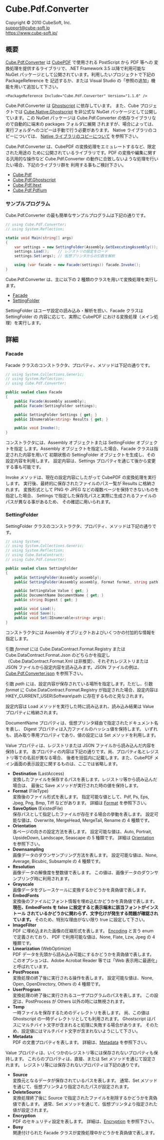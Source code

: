 Cube.Pdf.Converter
====

Copyright © 2010 CubeSoft, Inc.  
support@cube-soft.jp  
https://www.cube-soft.jp/

## 概要

[Cube.Pdf.Converter](https://www.nuget.org/packages/Cube.Pdf.Converter/) は
[CubePDF](https://www.cube-soft.jp/cubepdf/) で使用される PostScript から PDF 等への
変換処理を提供するライブラリで、.NET Framework 3.5 以降で利用可能な NuGet
パッケージとして公開されています。利用したいプロジェクトで下記の PackageReference を
記述するか、または Visual Studio の「参照の追加」機能を用いて追加して下さい。

```
<PackageReference Include="Cube.Pdf.Converter" Version="1.1.0" />
```

Cube.Pdf.Converter は [Ghostscript](https://www.ghostscript.com/) に依存しています。
また、Cube プロジェクトでは
[Cube.Native.Ghostscript](https://www.nuget.org/packages/Cube.Native.Ghostscript)
を非公式な NuGet パッケージとして公開しています。この NuGet パッケージは
Cube.Pdf.Converter の依存ライブラリなので自動的に端末の packages フォルダに展開
されますが、場合によっては、実行フォルダへのコピーは手動で行う必要があります。
Native ライブラリのコピーについては、
[Native ライブラリのコピーについて](https://github.com/cube-soft/Cube.Vp.Docs/blob/master/Documents/Cube.Pdf.Native.ja.md)
を参照下さい。

Cube.Pdf.Converter は、CubePDF の変換処理をエミュレートするなど、限定された用途の
ために公開されているライブラリです。PDF の変換や編集に関する汎用的な操作など
Cube.Pdf.Converter の動作に合致しないような処理を行いたい場合、下記のライブラリ群を
利用する事もご検討下さい。

* [Cube.Pdf](https://www.nuget.org/packages/Cube.Pdf/)
* [Cube.Pdf.Ghostscript](https://www.nuget.org/packages/Cube.Pdf.Ghostscript/)
* [Cube.Pdf.Itext](https://www.nuget.org/packages/Cube.Pdf.Itext/)
* [Cube.Pdf.Pdfium](https://www.nuget.org/packages/Cube.Pdf.Pdfium/)

### サンプルプログラム

Cube.Pdf.Converter の最も簡単なサンプルプログラムは下記の通りです。

```cs
// using Cube.Pdf.Converter;
// using System.Reflection;

static void Main(string[] args)
{
    var settings = new SettingFolder(Assembly.GetExecutingAssembly());
    settings.Load();    // レジストリの設定をロード
    settings.Set(args); // 仮想プリンタからの引数を解析

    using (var facade = new Facade(settings)) facade.Invoke();
}
```

Cube.Pdf.Converter は、主に以下の 2 種類のクラスを用いて変換処理を実行します。

* [Facade](https://github.com/cube-soft/Cube.Pdf/blob/master/Applications/Converter/Core/Sources/Facade.cs)
* [SettingFolder](https://github.com/cube-soft/Cube.Pdf/blob/master/Applications/Converter/Core/Sources/SettingFolder.cs)

SettingFolder はユーザ設定の読み込み・解析を担い、Facade クラスは SettingFolder の
内容に応じて、実際に CubePDF における変換処理（メイン処理）を実行します。

## 詳細

### Facade

Facade クラスのコンストラクタ、プロパティ、メソッドは下記の通りです。

```cs
// using System.Collections.Generic;
// using System.Reflection;
// using Cube.Pdf.Converter;

public sealed class Facade
{
    public Facade(Assembly assembly);
    public Facade(SettingFolder settings);

    public SettingFolder Settings { get; }
    public IEnumerable<string> Results { get; }

    public void Invoke();
}
```

コンストラクタには、Assembly オブジェクトまたは SettingFolder オブジェクトを指定
します。Assembly オブジェクトを指定した場合、Facade クラスは指定された内容を用いて
初期状態の SettingFolder オブジェクトを生成し、その設定内容を利用します。
設定内容は、Settings プロパティを通じて後から変更する事も可能です。

Invoke メソッドは、現在の設定内容にしたがって CubePDF の変換処理を実行します。
実行後、最終的に保存されたファイルのパス一覧が Results に格納されます。
変換形式として PNG や JPEG などの複数ページを保持できないものを指定した場合、
Settings で指定した保存先パスと実際に生成されるファイルのパスが異なる事があるため、
その確認に用いられます。

### SettingFolder

SettingFolder クラスのコンストラクタ、プロパティ、メソッドは下記の通りです。

```cs
// using System;
// using System.Collections.Generic;
// using System.Reflection;
// using Cube.DataContract;
// using Cube.Pdf.Converter;

public sealed class SettingFolder
{
    public SettingFolder(Assembly assembly);
    public SettingFolder(Assembly assembly, Format format, string path);

    public SettingValue Value { get; }
    public DocumentName DocumentName { get; }
    public string Digest { get; }

    public void Load();
    public void Save();
    public void Set(IEnumerable<string> args);
}
```

コンストラクタには Assembly オブジェクトおよびいくつかの付加的な情報を指定します。

引数 *format* には Cube.DataContract.Format.Registry または Cube.DataContract.Format.Json
のどちらかを指定し（Cube.DataContract.Format.Xml は非推奨）、それぞれレジストリまたは
JSON ファイルから設定内容を読み込みます。JSON ファイルの例は、
[Cube.Pdf.Converter.json](https://github.com/cube-soft/Cube.Vp.Docs/blob/master/Documents/Assets/Cube.Pdf.Converter.json)
を参照下さい。

引数 *path* には、設定内容が保存されている場所を指定します。ただし、引数 *format* に
Cube.DataContract.Format.Registry が指定された場合、設定内容は
HKEY_CURRENT_USER\Software\path に存在するものと見なされます。

設定内容は Load メソッドを実行した時に読み込まれ、読み込み結果は Value プロパティに格納されます。

DocumentName プロパティは、仮想プリンタ経由で指定されたドキュメント名を表し、
Digest プロパティは入力ファイルのハッシュ値を保持します。
いずれも、読み取り専用プロパティであり、値の設定には Set メソッドを利用します。

Value プロパティは、レジストリまたは JSON ファイルから読み込んだ内容を保持します。
各プロパティの内容は下記の通りです。尚、プロパティ名とレジストリ等での名前が異なる場合、
後者を括弧内に記載します。また、CubePDF メイン画面の表示設定に関するものは、ここでは省略します。

* **Destination** (LastAccess)  
  変換したファイルを保存するパスを表します。レジストリ等から読み込んだ場合は、
  最後に Save メソッドが実行された時の値を保持します。
* **Format** (FileType)  
  変換後のファイル形式を表します。
  指定可能な値として、Pdf, Ps, Eps, Jpeg, Png, Bmp, Tiff などがあります。
  詳細は [Format](https://github.com/cube-soft/Cube.Pdf/blob/master/Libraries/Ghostscript/Sources/Parameters/Format.cs) を参照下さい。
* **SaveOption** (ExistedFile)  
  保存パスとして指定したファイルが存在する場合の挙動を表します。
  設定可能な値は、Overwrite, MergeHead, MergeTail, Rename の 4 種類です。
* **Orientation**  
  各ページの向きの設定方法を表します。
  設定可能な値は、Auto, Portrait, UpsideDown, Landscape, Seascape の 5 種類です。
  詳細は [Orientation](https://github.com/cube-soft/Cube.Pdf/blob/master/Libraries/Ghostscript/Sources/Parameters/Orientation.cs) を参照下さい。
* **Downsampling**  
  画像データのダウンサンプリング方法を表します。
  設定可能な値は、None, Average, Bicubic, Subsample の 4 種類です。
* **Resolution**  
  画像データの解像度を整数値で表します。
  この値は、画像データのダウンサンプリング時に利用されます。
* **Grayscale**  
  画像データをグレースケールに変換するかどうかを真偽値で表します。
* **EmbedFonts**  
  変換後のファイルにフォント情報を埋め込むかどうかを真偽値で表します。
  **現在、EmbedFonts を false に設定すると表示端末に該当フォントがインストール
  されているかどうかに関わらず、文字化けが発生する問題が確認されています。**
  そのため、特別な理由がない限り true に設定して下さい。
* **ImageFilter**  
  PDF に埋め込まれた画像の圧縮形式を表します。
  [Encoding](https://github.com/cube-soft/Cube.Pdf/blob/master/Libraries/Ghostscript/Sources/Parameters/Encoding.cs) と言う enum で定義されており、
  PDF で利用可能な値は、None, Flate, Lzw, Jpeg の 4 種類です。
* **Linearization** (WebOptimize)  
  PDF データを先頭から読み込み可能にするかどうかを真偽値で表します。
  このオプションは、Adobe Acrobat Reader 等では「Web 表示用に最適化」と呼ばれています。
* **PostProcess**  
  変換処理の終了後に実行される操作を表します。
  設定可能な値は、None, Open, OpenDirectory, Others の 4 種類です。
* **UserProgram**  
  変換処理の終了後に実行されるユーザプログラムのパスを表します。
  この設定は、PostProcess が Others 以外の時には無視されます。
* **Temp**  
  一時ファイルを保存するためのディレクトリを表します。
  尚、この値は Ghostscript の一時ディレクトリとしても利用されます。
  Ghostscript はパスにマルチバイト文字が含まれると処理に失敗する場合があります。
  そのため、設定値にはマルチバイト文字が含まれないようにして下さい。
* **Metadata**  
  PDF の文書プロパティを表します。
  詳細は、[Metadata](https://github.com/cube-soft/Cube.Pdf/blob/master/Libraries/Core/Sources/Metadata.cs) を参照下さい。

Value プロパティは、いくつかのレジストリ等には保存されないプロパティも保持します。
これらのプロパティは、直接、または Set メソッドを通じて設定されます。
レジストリ等には保存されないプロパティは下記の通りです。

* **Source**  
  変換元となるデータが保存されているパスを表します。
  通常、Set メソッドを通じて、仮想プリンタより指定されたパスが設定されます。
* **DeleteSource**  
  変換処理終了後に Source で指定されたファイルを削除するかどうかを真偽値で表します。
  通常、Set メソッドを通じて、仮想プリンタより指定された値が設定されます。
* **Encryption**  
  PDF のセキュリティ設定を表します。
  詳細は、[Encryption](https://github.com/cube-soft/Cube.Pdf/blob/master/Libraries/Core/Sources/Encryption.cs) を参照下さい。
* **Busy**  
  関連付けられた Facade クラスが変換処理中かどうかを真偽値で表します。
